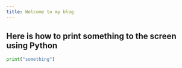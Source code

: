 ```yaml
---
title: Welcome to my blog
---
```


## Here is how to print something to the screen using Python
```python
print("something")
```
